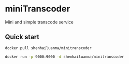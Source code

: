 # miniTranscoder

Mini and simple transcode service

## Quick start

```bash
docker pull shenhailuanma/minitranscoder

docker run -p 9000:9000 -d shenhailuanma/minitranscoder

```
